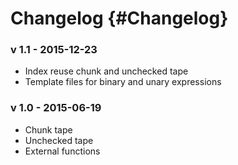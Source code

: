 Changelog      {#Changelog}
============

### v 1.1 - 2015-12-23

 - Index reuse chunk and unchecked tape
 - Template files for binary and unary expressions

### v 1.0 - 2015-06-19
 - Chunk tape
 - Unchecked tape
 - External functions
